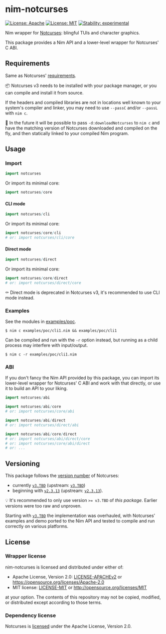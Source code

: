 # nim-notcurses

[![License: Apache](https://img.shields.io/badge/License-Apache%202.0-blue.svg)](https://opensource.org/licenses/Apache-2.0)
[![License: MIT](https://img.shields.io/badge/License-MIT-blue.svg)](https://opensource.org/licenses/MIT)
[![Stability: experimental](https://img.shields.io/badge/Stability-experimental-orange.svg)](https://github.com/michaelsbradleyjr/nim-notcurses#nim-notcurses)

Nim wrapper for [Notcurses](https://github.com/dankamongmen/notcurses#readme): blingful TUIs and character graphics.

This package provides a Nim API and a lower-level wrapper for Notcurses' C ABI.

## Requirements

Same as Notcurses' [requirements](https://github.com/dankamongmen/notcurses#requirements).

:package: Notcurses v3 needs to be installed with your package manager, or you can compile and install it from source.

If the headers and compiled libraries are not in locations well known to your system's compiler and linker, you may need to use `--passC` and/or `--passL` with `nim c`.

:crystal_ball: In the future it will be possible to pass `-d:downloadNotcurses` to `nim c` and have the matching version of Notcurses downloaded and compiled on the fly, and then statically linked to your compiled Nim program.

## Usage

### Import

```nim
import notcurses
```

Or import its minimal core:

```nim
import notcurses/core
```

#### CLI mode

```nim
import notcurses/cli
```

Or import its minimal core:

```nim
import notcurses/core/cli
# or: import notcurses/cli/core
```

#### Direct mode

```nim
import notcurses/direct
```

Or import its minimal core:

```nim
import notcurses/core/direct
# or: import notcurses/direct/core
```

:coffin: Direct mode is deprecated in Notcurses v3, it's recommended to use CLI mode instead.

### Examples

See the modules in [examples/poc](https://github.com/michaelsbradleyjr/nim-notcurses/tree/version_3_revamp/examples/poc).

```
$ nim c examples/poc/cli1.nim && examples/poc/cli1
```

Can be compiled and run with the `-r` option instead, but running as a child process may interfere with input/output.

```
$ nim c -r examples/poc/cli1.nim
```

### ABI

If you don't fancy the Nim API provided by this package, you can import its lower-level wrapper for Notcurses' C ABI and work with that directly, or use it to build an API to your liking.

```nim
import notcurses/abi
```
```nim
import notcurses/abi/core
# or: import notcurses/core/abi
```
```nim
import notcurses/abi/direct
# or: import notcurses/direct/abi
```
```nim
import notcurses/abi/core/direct
# or: import notcurses/abi/direct/core
# or: import notcurses/core/abi/direct
# or: ...
```

## Versioning

This package follows the [version number](https://github.com/dankamongmen/notcurses/releases) of Notcurses:
* currently [`v3.TBD`](https://github.com/michaelsbradleyjr/nim-notcurses/releases/tag/TBD) (upstream: [`v3.TBD`](https://github.com/dankamongmen/notcurses/releases/tag/TBD))
* beginning with [`v2.3.13`](https://github.com/michaelsbradleyjr/nim-notcurses/releases/tag/v2.3.13) (upstream: [`v2.3.13`](https://github.com/dankamongmen/notcurses/releases/tag/v2.3.13)).

:bulb: It's recommended to only use version `>= v3.TBD` of *this package*. Earlier versions were too raw and unproven.

Starting with [`v3.TBD`](https://github.com/michaelsbradleyjr/nim-notcurses/releases/tag/TBD) the implementation was overhauled, with Notcurses' examples and demo ported to the Nim API and tested to compile and run correctly on various platforms.

## License

### Wrapper license

nim-notcurses is licensed and distributed under either of:

* Apache License, Version 2.0: [LICENSE-APACHEv2](LICENSE-APACHEv2) or https://opensource.org/licenses/Apache-2.0
* MIT license: [LICENSE-MIT](LICENSE-MIT) or http://opensource.org/licenses/MIT

at your option. The contents of this repository may not be copied, modified, or distributed except according to those terms.

### Dependency license

Notcurses is [licensed](https://github.com/dankamongmen/notcurses/blob/master/COPYRIGHT) under the Apache License, Version 2.0.
